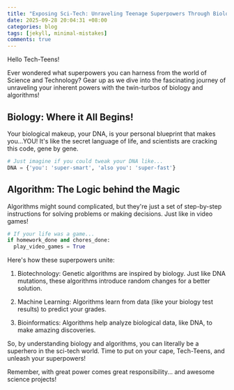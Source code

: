 ```yaml
---
title: "Exposing Sci-Tech: Unraveling Teenage Superpowers Through Biology & Algorithms!"
date: 2025-09-28 20:04:31 +08:00
categories: blog
tags: [jekyll, minimal-mistakes]
comments: true
---
```


Hello Tech-Teens!

Ever wondered what superpowers you can harness from the world of Science and Technology? Gear up as we dive into the fascinating journey of unraveling your inherent powers with the twin-turbos of biology and algorithms!

## Biology: Where it All Begins! 

Your biological makeup, your DNA, is your personal blueprint that makes you...YOU! It's like the secret language of life, and scientists are cracking this code, gene by gene. 

```py
# Just imagine if you could tweak your DNA like...
DNA = {'you': 'super-smart', 'also you': 'super-fast'}
```

## Algorithm: The Logic behind the Magic

Algorithms might sound complicated, but they're just a set of step-by-step instructions for solving problems or making decisions. Just like in video games! 

```py
# If your life was a game...
if homework_done and chores_done:
  play_video_games = True 
```

Here's how these superpowers unite:

1. Biotechnology: Genetic algorithms are inspired by biology. Just like DNA mutations, these algorithms introduce random changes for a better solution.

2. Machine Learning: Algorithms learn from data (like your biology test results) to predict your grades.

3. Bioinformatics: Algorithms help analyze biological data, like DNA, to make amazing discoveries.

So, by understanding biology and algorithms, you can literally be a superhero in the sci-tech world. Time to put on your cape, Tech-Teens, and unleash your superpowers! 

Remember, with great power comes great responsibility... and awesome science projects!

